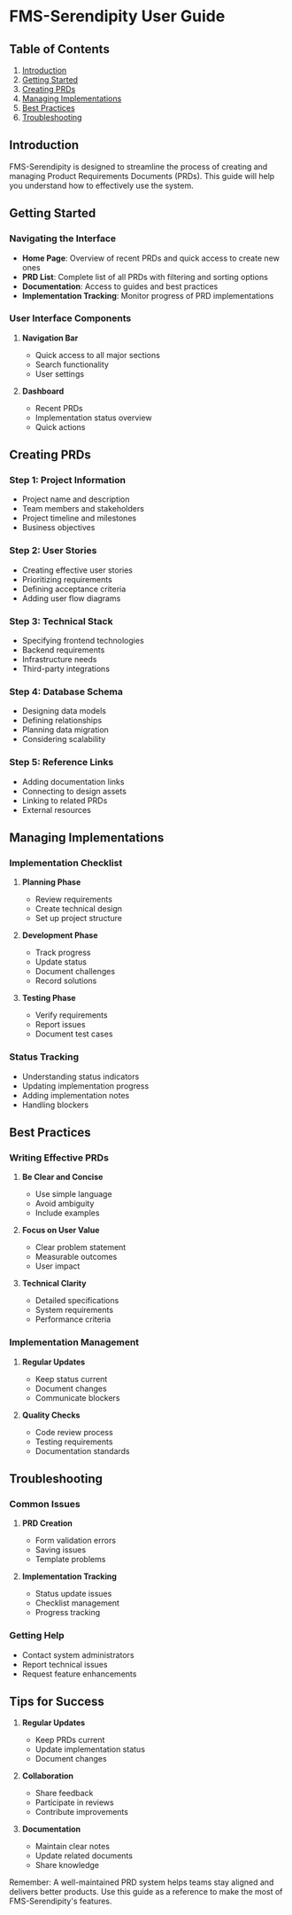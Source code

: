 # FMS-Serendipity User Guide

## Table of Contents
1. [Introduction](#introduction)
2. [Getting Started](#getting-started)
3. [Creating PRDs](#creating-prds)
4. [Managing Implementations](#managing-implementations)
5. [Best Practices](#best-practices)
6. [Troubleshooting](#troubleshooting)

## Introduction
FMS-Serendipity is designed to streamline the process of creating and managing Product Requirements Documents (PRDs). This guide will help you understand how to effectively use the system.

## Getting Started

### Navigating the Interface
- **Home Page**: Overview of recent PRDs and quick access to create new ones
- **PRD List**: Complete list of all PRDs with filtering and sorting options
- **Documentation**: Access to guides and best practices
- **Implementation Tracking**: Monitor progress of PRD implementations

### User Interface Components
1. **Navigation Bar**
   - Quick access to all major sections
   - Search functionality
   - User settings

2. **Dashboard**
   - Recent PRDs
   - Implementation status overview
   - Quick actions

## Creating PRDs

### Step 1: Project Information
- Project name and description
- Team members and stakeholders
- Project timeline and milestones
- Business objectives

### Step 2: User Stories
- Creating effective user stories
- Prioritizing requirements
- Defining acceptance criteria
- Adding user flow diagrams

### Step 3: Technical Stack
- Specifying frontend technologies
- Backend requirements
- Infrastructure needs
- Third-party integrations

### Step 4: Database Schema
- Designing data models
- Defining relationships
- Planning data migration
- Considering scalability

### Step 5: Reference Links
- Adding documentation links
- Connecting to design assets
- Linking to related PRDs
- External resources

## Managing Implementations

### Implementation Checklist
1. **Planning Phase**
   - Review requirements
   - Create technical design
   - Set up project structure

2. **Development Phase**
   - Track progress
   - Update status
   - Document challenges
   - Record solutions

3. **Testing Phase**
   - Verify requirements
   - Report issues
   - Document test cases

### Status Tracking
- Understanding status indicators
- Updating implementation progress
- Adding implementation notes
- Handling blockers

## Best Practices

### Writing Effective PRDs
1. **Be Clear and Concise**
   - Use simple language
   - Avoid ambiguity
   - Include examples

2. **Focus on User Value**
   - Clear problem statement
   - Measurable outcomes
   - User impact

3. **Technical Clarity**
   - Detailed specifications
   - System requirements
   - Performance criteria

### Implementation Management
1. **Regular Updates**
   - Keep status current
   - Document changes
   - Communicate blockers

2. **Quality Checks**
   - Code review process
   - Testing requirements
   - Documentation standards

## Troubleshooting

### Common Issues
1. **PRD Creation**
   - Form validation errors
   - Saving issues
   - Template problems

2. **Implementation Tracking**
   - Status update issues
   - Checklist management
   - Progress tracking

### Getting Help
- Contact system administrators
- Report technical issues
- Request feature enhancements

## Tips for Success
1. **Regular Updates**
   - Keep PRDs current
   - Update implementation status
   - Document changes

2. **Collaboration**
   - Share feedback
   - Participate in reviews
   - Contribute improvements

3. **Documentation**
   - Maintain clear notes
   - Update related documents
   - Share knowledge

Remember: A well-maintained PRD system helps teams stay aligned and delivers better products. Use this guide as a reference to make the most of FMS-Serendipity's features.
